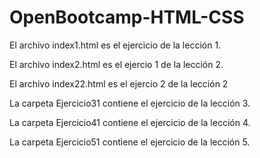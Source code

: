 # <h1>OpenBootcamp-HTML-CSS</h1>

El archivo index1.html es el ejercicio de la lección 1.

El archivo index2.html es el ejercio 1 de la lección 2.

El archivo index22.html es el ejercio 2 de la lección 2

La carpeta Ejercicio31 contiene el ejercicio de la lección 3.

La carpeta Ejercicio41 contiene el ejercicio de la lección 4.

La carpeta Ejercicio51 contiene el ejercicio de la lección 5.
